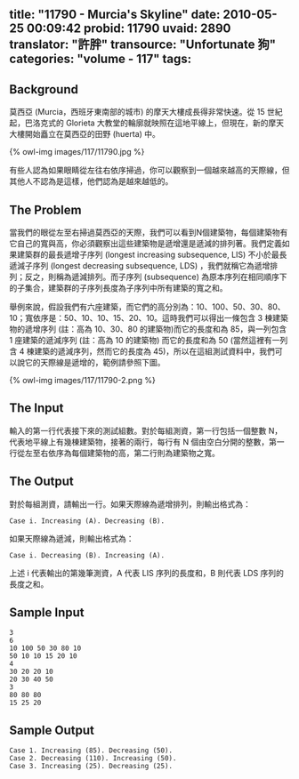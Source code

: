 title: "11790 - Murcia's Skyline"
date: 2010-05-25 00:09:42
probid: 11790
uvaid: 2890
translator: "許胖"
transource: "Unfortunate 狗"
categories: "volume - 117"
tags:
---

## Background ##

莫西亞 (Murcia，西班牙東南部的城市) 的摩天大樓成長得非常快速。從 15 世紀起，巴洛克式的 Glorieta 大教堂的輪廓就映照在這地平線上，但現在，新的摩天大樓開始矗立在莫西亞的田野 (huerta) 中。

{% owl-img images/117/11790.jpg %}

有些人認為如果眼睛從左往右依序掃過，你可以觀察到一個越來越高的天際線，但其他人不認為是這樣，他們認為是越來越低的。

## The Problem ##

當我們的眼從左至右掃過莫西亞的天際，我們可以看到N個建築物，每個建築物有它自己的寬與高，你必須觀察出這些建築物是遞增還是遞減的排列著。我們定義如果建築群的最長遞增子序列 (longest increasing subsequence, LIS) 不小於最長遞減子序列 (longest decreasing subsequence, LDS) ，我們就稱它為遞增排列；反之，則稱為遞減排列。而子序列 (subsequence) 為原本序列在相同順序下的子集合，建築群的子序列長度為子序列中所有建築的寬之和。

舉例來說，假設我們有六座建築，而它們的高分別為：10、100、50、30、80、10；寬依序是：50、10、10、15、20、10。這時我們可以得出一條包含 3 棟建築物的遞增序列 (註：高為 10、30、80 的建築物)而它的長度和為 85，與一列包含 1 座建築的遞減序列 (註：高為 10 的建築物) 而它的長度和為 50 (當然這裡有一列含 4 棟建築的遞減序列，然而它的長度為 45)，所以在這組測試資料中，我們可以說它的天際線是遞增的，範例請參照下圖。

{% owl-img images/117/11790-2.png %}

<!-- more -->

## The Input ##

輸入的第一行代表接下來的測試組數。對於每組測資，第一行包括一個整數 N，代表地平線上有幾棟建築物，接著的兩行，每行有 N 個由空白分開的整數，第一行從左至右依序為每個建築物的高，第二行則為建築物之寬。

## The Output ##

對於每組測資，請輸出一行。如果天際線為遞增排列，則輸出格式為：

`Case i. Increasing (A). Decreasing (B).`

如果天際線為遞減，則輸出格式為：

`Case i. Decreasing (B). Increasing (A).`

上述 i 代表輸出的第幾筆測資，A 代表 LIS 序列的長度和，B 則代表 LDS 序列的長度之和。

## Sample Input ##

	3
	6
	10 100 50 30 80 10
	50 10 10 15 20 10
	4
	30 20 20 10
	20 30 40 50
	3
	80 80 80
	15 25 20

## Sample Output ##

	Case 1. Increasing (85). Decreasing (50).
	Case 2. Decreasing (110). Increasing (50).
	Case 3. Increasing (25). Decreasing (25).
